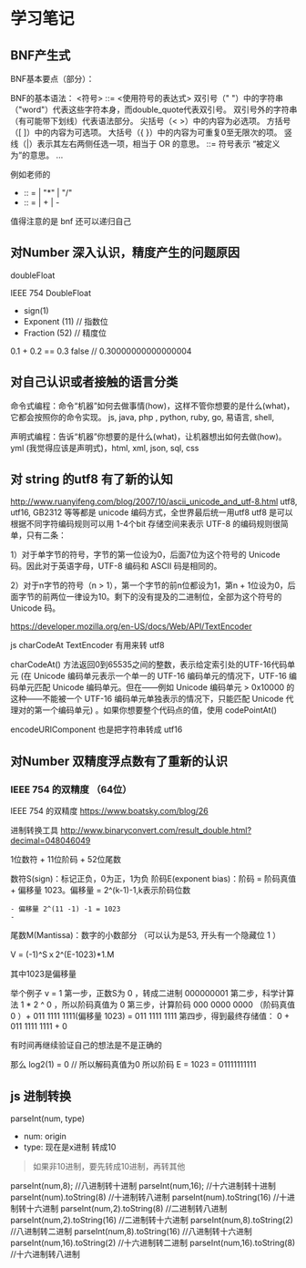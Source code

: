 # 学习笔记

## BNF产生式 
BNF基本要点（部分）：

BNF的基本语法： <符号> ::= <使用符号的表达式>
双引号（" "）中的字符串（"word"）代表这些字符本身，而double_quote代表双引号。
双引号外的字符串（有可能带下划线）代表语法部分。
尖括号（< >）中的内容为必选项。
方括号（[ ]）中的内容为可选项。
大括号（{ }）中的内容为可重复0至无限次的项。
竖线（|）表示其左右两侧任选一项，相当于 OR 的意思。
::= 符号表示 “被定义为”的意思。
...

例如老师的
- <ME>:: = <Number> | <ME> "*" <ME> | <ME> "/" <ME> 
- <AE>:: = <ME> | <AE> + <ME> | <AE> - <ME> 

值得注意的是 bnf 还可以递归自己

## 对Number 深入认识，精度产生的问题原因
doubleFloat

IEEE 754 DoubleFloat
- sign(1) 
- Exponent (11) // 指数位
- Fraction (52) // 精度位

0.1 + 0.2 == 0.3 false // 0.30000000000000004

## 对自己认识或者接触的语言分类
命令式编程：命令“机器”如何去做事情(how)，这样不管你想要的是什么(what)，它都会按照你的命令实现。
js, java, php , python, ruby, go, 易语言, shell, 


声明式编程：告诉“机器”你想要的是什么(what)，让机器想出如何去做(how)。
yml (我觉得应该是声明式)，html, xml, json, sql, css

## 对 string 的utf8 有了新的认知
 http://www.ruanyifeng.com/blog/2007/10/ascii_unicode_and_utf-8.html
utf8, utf16, GB2312 等等都是 unicode 编码方式，全世界最后统一用utf8
utf8 是可以根据不同字符编码规则可以用 1-4个bit 存储空间来表示
UTF-8 的编码规则很简单，只有二条：

1）对于单字节的符号，字节的第一位设为0，后面7位为这个符号的 Unicode 码。因此对于英语字母，UTF-8 编码和 ASCII 码是相同的。

2）对于n字节的符号（n > 1），第一个字节的前n位都设为1，第n + 1位设为0，后面字节的前两位一律设为10。剩下的没有提及的二进制位，全部为这个符号的 Unicode 码。

https://developer.mozilla.org/en-US/docs/Web/API/TextEncoder

js charCodeAt TextEncoder 有用来转 utf8

charCodeAt() 方法返回0到65535之间的整数，表示给定索引处的UTF-16代码单元 (在 Unicode 编码单元表示一个单一的 UTF-16 编码单元的情况下，UTF-16 编码单元匹配 Unicode 编码单元。但在——例如 Unicode 编码单元 > 0x10000 的这种——不能被一个 UTF-16 编码单元单独表示的情况下，只能匹配 Unicode 代理对的第一个编码单元) 。如果你想要整个代码点的值，使用 codePointAt()

encodeURIComponent 也是把字符串转成 utf16

## 对Number 双精度浮点数有了重新的认识

### IEEE 754 的双精度 （64位）
IEEE 754 的双精度 https://www.boatsky.com/blog/26 

进制转换工具 http://www.binaryconvert.com/result_double.html?decimal=048046049

1位数符  +   11位阶码   +   52位尾数

数符S(sign)：标记正负，0为正，1为负
阶码E(exponent bias)：阶码  =  阶码真值  +  偏移量 1023。偏移量 = 2^(k-1)-1,k表示阶码位数

    - 偏移量 2^(11 -1) -1 = 1023
    - 

尾数M(Mantissa)：数字的小数部分 （可以认为是53, 开头有一个隐藏位 1 ）

V =  (-1)^Sｘ2^(E-1023)*1.M

其中1023是偏移量

举个例子 
v = 1
第一步，正数S为 0 ，转成二进制 000000001
第二步，科学计算法 1 * 2 ^ 0  ，所以阶码真值为 0
第三步，计算阶码  000 0000 0000 （阶码真值 0 ）+ 011 1111 1111(偏移量 1023) = 011 1111 1111
第四步，得到最终存储值： 0 + 011 1111 1111 + 0 

有时间再继续验证自己的想法是不是正确的 

那么 log2(1) = 0 // 所以解码真值为0 所以阶码 E = 1023 = 01111111111

## js 进制转换

parseInt(num, type)

- num: origin
- type: 现在是x进制 转成10

> 如果非10进制，要先转成10进制，再转其他

parseInt(num,8);   //八进制转十进制
parseInt(num,16);   //十六进制转十进制
parseInt(num).toString(8)  //十进制转八进制
parseInt(num).toString(16)   //十进制转十六进制
parseInt(num,2).toString(8)   //二进制转八进制
parseInt(num,2).toString(16)  //二进制转十六进制
parseInt(num,8).toString(2)   //八进制转二进制
parseInt(num,8).toString(16)  //八进制转十六进制
parseInt(num,16).toString(2)  //十六进制转二进制
parseInt(num,16).toString(8)  //十六进制转八进制